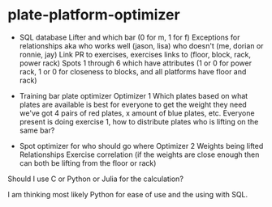 # plate-platform-optimizer

- SQL database
Lifter and which bar (0 for m, 1 for f)
Exceptions for relationships aka who works well (jason, lisa) who doesn't (me, dorian or ronnie, jay)
Link PR to exercises, exercises links to (floor, block, rack, power rack)
Spots 1 through 6 which have attributes (1 or 0 for power rack, 1 or 0 for closeness to blocks, and all platforms have floor and rack)

- Training bar plate optimizer
Optimizer 1
Which plates based on what plates are available is best for everyone to get the weight they need
we've got 4 pairs of red plates, x amount of blue plates, etc.
Everyone present is doing exercise 1, how to distribute plates
who is lifting on the same bar?

- Spot optimizer for who should go where
Optimizer 2
Weights being lifted
Relationships
Exercise correlation (if the weights are close enough then can both be lifting from the floor or rack)

Should I use C or Python or Julia for the calculation?

I am thinking most likely Python for ease of use and the using with SQL.

